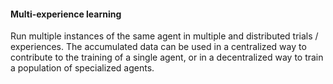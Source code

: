 #### Multi-experience learning

Run multiple instances of the same agent in multiple and distributed trials / experiences. The accumulated data can be used in a centralized way to contribute to the training of a single agent, or in a decentralized way to train a population of specialized agents.
